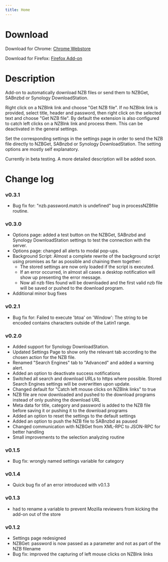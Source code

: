 ```yaml
---
title: Home
---
```


# Download
Download for Chrome: [Chrome Webstore](https://chrome.google.com/webstore/detail/nzbdonkey/edkhpdceeinkcacjdgebjehipmnbomce)

Download for Firefox: [Firefox Add-on](https://addons.mozilla.org/de/firefox/addon/nzbdonkey/)

# Description
Add-on to automatically download NZB files or send them to NZBGet, SABnzbd or Synology DownloadStation.

Right click on a NZBlnk link and choose "Get NZB file". If no NZBlnk link is provided, select title, header and password, then right click on the selected text and choose "Get NZB file".
By default the extension is also configured to catch left clicks on a NZBlnk link and process them. This can be deactivated in the general settings.

Set the corresponding settings in the settings page in order to send the NZB file directly to NZBGet, SABnzbd or Synology DownloadStation.
The setting options are mostly self explanatory.

Currently in beta testing.
A more detailed description will be added soon.

# Change log
### v0.3.1
* Bug fix for: "nzb.password.match is undefined" bug in processNZBfile routine.

### v0.3.0
* Options page: added a test button on the NZBGet, SABnzbd and Synology DownloadStation settings to test the connection with the server.
* Options page: changed all alerts to modal pop-ups.
* Background Script: Almost a complete rewrite of the background script using promises as far as possible and chaining them together:
  * The stored settings are now only loaded if the script is executed.
  * If an error occurred, in almost all cases a desktop notification will show up presenting the error message.
  * Now all nzb files found will be downloaded and the first valid nzb file will be saved or pushed to the download program.
* Additional minor bug fixes

### v0.2.1
* Bug fix for: Failed to execute 'btoa' on 'Window': The string to be encoded contains characters outside of the Latin1 range.

### v0.2.0
* Added support for Synology DownloadStation.
* Updated Settings Page to show only the relevant tab according to the chosen action for the NZB file.
* Renamed "Search Engines" tab to "Advanced" and added a warning alert.
* Added an option to deactivate success notifications
* Switched all search and download URLs to https where possible. Stored Search Engines settings will be overwritten upon update.
* Changed default for "Catch left mouse clicks on NZBlnk links" to true
* NZB file are now downloaded and pushed to the download programs instead of only pushing the download URL
* Meta data for title, category and password is added to the NZB file before saving it or pushing it to the download programs
* Added an option to reset the settings to the default settings
* Added an option to push the NZB file to SABnzbd as paused
* Changed communication with NZBGet from XML-RPC to JSON-RPC for better handling
* Small improvements to the selection analyzing routine

### v0.1.5
* Bug fix: wrongly named settings variable for category

### v0.1.4
* Quick bug fix of an error introduced with v0.1.3

### v0.1.3
* had to rename a variable to prevent Mozilla reviewers from kicking the add-on out of the store

### v0.1.2
* Settings page redesigned
* NZBGet: password is now passed as a parameter and not as part of the NZB filename
* Bug fix: improved the capturing of left mouse clicks on NZBlnk links
